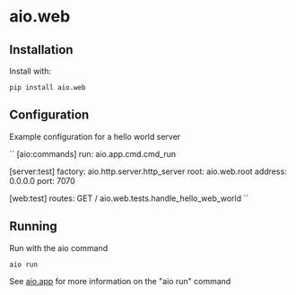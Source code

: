 aio.web
=======


Installation
------------

Install with:

``
  pip install aio.web
``

Configuration
-------------

Example configuration for a hello world server

``
[aio:commands]
run: aio.app.cmd.cmd_run

[server:test]
factory: aio.http.server.http_server
root: aio.web.root
address: 0.0.0.0
port: 7070

[web:test]
routes: GET / aio.web.tests.handle_hello_web_world
``


Running
-------

Run with the aio command

``
   aio run
``

See [aio.app](http://github.com/phlax/aio.app) for more information on the "aio run" command
